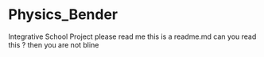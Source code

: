 # Physics_Bender
Integrative School Project
please read me
this is a readme.md
can you read this ?
then you are not bline
